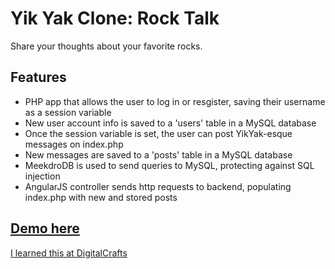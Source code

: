 # Yik Yak Clone: Rock Talk

Share your thoughts about your favorite rocks.

## Features
* PHP app that allows the user to log in or resgister, saving their username as a session variable
* New user account info is saved to a 'users' table in a MySQL database
* Once the session variable is set, the user can post YikYak-esque messages on index.php
* New messages are saved to a 'posts' table in a MySQL database
* MeekdroDB is used to send queries to MySQL, protecting against SQL injection
* AngularJS controller sends http requests to backend, populating index.php with new and stored posts

## [Demo here](http://kdavidmoore.com/rocktalk)

[I learned this at DigitalCrafts](http://digitalcrafts.com)
